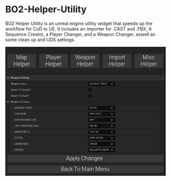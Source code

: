 # BO2-Helper-Utility
BO2 Helper Utility is an unreal engine utility widget that speeds up the workflow for CoD to UE. It includes an importer for .CAST and .FBX, A Sequence Creator, a Player Changer, and a Weapon Changer, aswell as some clean up and UDS settings.

![img1](https://github.com/tango3383/BO2-Helper-Utility/blob/main/docs/images/img1.png)
